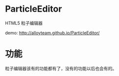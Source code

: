 # ParticleEditor
HTML5 粒子编辑器 

demo: http://alloyteam.github.io/ParticleEditor/

# 功能
粒子编辑器该有的功能都有了，没有的功能以后也会有的。
